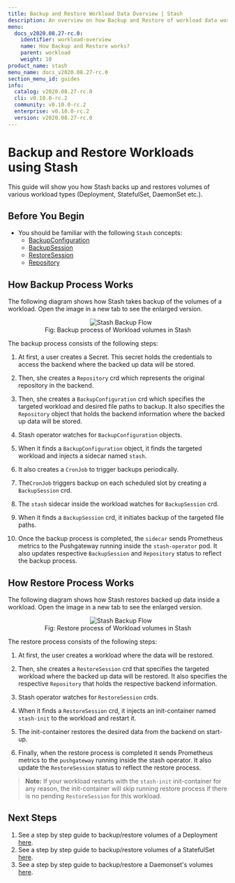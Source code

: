 ```yaml
---
title: Backup and Restore Workload Data Overview | Stash
description: An overview on how Backup and Restore of workload data works in Stash.
menu:
  docs_v2020.08.27-rc.0:
    identifier: workload-overview
    name: How Backup and Restore works?
    parent: workload
    weight: 10
product_name: stash
menu_name: docs_v2020.08.27-rc.0
section_menu_id: guides
info:
  catalog: v2020.08.27-rc.0
  cli: v0.10.0-rc.2
  community: v0.10.0-rc.2
  enterprise: v0.10.0-rc.2
  version: v2020.08.27-rc.0
---
```


# Backup and Restore Workloads using Stash

This guide will show you how Stash backs up and restores volumes of various workload types (Deployment, StatefulSet, DaemonSet etc.).

## Before You Begin

- You should be familiar with the following `Stash` concepts:
  - [BackupConfiguration](/docs/v2020.08.27-rc.0/concepts/crds/backupconfiguration)
  - [BackupSession](/docs/v2020.08.27-rc.0/concepts/crds/backupsession)
  - [RestoreSession](/docs/v2020.08.27-rc.0/concepts/crds/restoresession)
  - [Repository](/docs/v2020.08.27-rc.0/concepts/crds/repository)

## How Backup Process Works

The following diagram shows how Stash takes backup of the volumes of a workload. Open the image in a new tab to see the enlarged version.

<figure align="center">
  <img alt="Stash Backup Flow" src="/docs/v2020.08.27-rc.0/images/guides/latest/workloads/backup_overview.svg">
<figcaption align="center">Fig: Backup process of Workload volumes in Stash</figcaption>
</figure>

The backup process consists of the following steps:

1. At first, a user creates a Secret. This secret holds the credentials to access the backend where the backed up data will be stored.

2. Then, she creates a `Repository` crd which represents the original repository in the backend.

3. Then, she creates a `BackupConfiguration` crd which specifies the targeted workload and desired file paths to backup. It also specifies the `Repository` object that holds the backend information where the backed up data will be stored.

4. Stash operator watches for `BackupConfiguration` objects.

5. When it finds a `BackupConfiguration` object, it finds the targeted workload and injects a sidecar named `stash`.

6. It also creates a `CronJob` to trigger backups periodically.

7. The`CronJob` triggers backup on each scheduled slot by creating a `BackupSession` crd.

8. The `stash` sidecar inside the workload watches for `BackupSession` crd.

9. When it finds a `BackupSession` crd, it initiates backup of the targeted file paths.

10. Once the backup process is completed, the `sidecar` sends Prometheus metrics to the Pushgateway running inside the `stash-operator` pod. It also updates respective `BackupSession` and `Repository` status to reflect the backup process.

## How Restore Process Works

The following diagram shows how Stash restores backed up data inside a workload. Open the image in a new tab to see the enlarged version.

<figure align="center">
  <img alt="Stash Backup Flow" src="/docs/v2020.08.27-rc.0/images/guides/latest/workloads/restore_overview.svg">
<figcaption align="center">Fig: Restore process of Workload volumes in Stash</figcaption>
</figure>

The restore process consists of the following steps:

1. At first, the user creates a workload where the data will be restored.

2. Then, she creates a `RestoreSession` crd that specifies the targeted workload where the backed up data will be restored. It also specifies the respective `Repository` that holds the respective backend information.

3. Stash operator watches for `RestoreSession` crds.

4. When it finds a `RestoreSession` crd, it injects an init-container named `stash-init` to the workload and restart it.

5. The init-container restores the desired data from the backend on start-up.

6. Finally, when the restore process is completed it sends Prometheus metrics to the `pushgateway` running inside the stash operator. It also update the `RestoreSession` status to reflect the restore process.

> **Note:** If your workload restarts with the `stash-init` init-container for any reason, the init-container will skip running restore process if there is no pending `RestoreSession` for this workload.

## Next Steps

1. See a step by step guide to backup/restore volumes of a Deployment [here](/docs/v2020.08.27-rc.0/guides/latest/workloads/deployment).
2. See a step by step guide to backup/restore volumes of a StatefulSet [here](/docs/v2020.08.27-rc.0/guides/latest/workloads/statefulset).
3. See a step by step guide to backup/restore a Daemonset's volumes [here](/docs/v2020.08.27-rc.0/guides/latest/workloads/daemonset).
